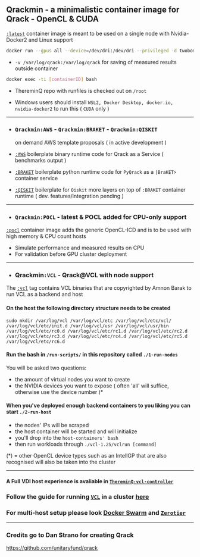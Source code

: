 ## Qrackmin - a minimalistic container image for Qrack - OpenCL & CUDA

[`:latest`](https://github.com/twobombs/qrackmin/blob/main/dockerfiles/Dockerfile) container image is meant to be used on a single node with Nvidia-Docker2 and Linux support

```bash
docker run --gpus all --device=/dev/dri:/dev/dri --privileged -d twobombs/qrackmin[:tag] [--memory 24G --swap-memory 2T]
````

- `-v /var/log/qrack:/var/log/qrack` for saving of measured results outside container

```bash 
docker exec -ti [containerID] bash
````

- ThereminQ repo with runfiles is checked out on `/root`

- Windows users should install `WSL2, Docker Desktop, docker.io, nvidia-docker2` to run this ( `CUDA` only )

---------------

- ### `Qrackmin:AWS` - `Qrackmin:BRAKET` - `Qrackmin:QISKIT`
  on demand AWS template proposals ( in active development )

- [`:AWS`](https://github.com/twobombs/qrackmin/blob/main/dockerfiles/Dockerfile-aws) boilerplate binary runtime code for Qrack as a Service ( benchmarks output )

- [`:BRAKET`](https://github.com/twobombs/qrackmin/blob/main/dockerfiles/Dockerfile-braket) boilerplate python runtime code for `PyQrack` as a `|BraKET>` container service

- [`:QISKIT`](https://github.com/twobombs/qrackmin/blob/main/dockerfiles/Dockerfile-qiskit) boilerplate for `Qiskit` more layers on top of `:BRAKET` container runtime ( dev. features/integration pending )

---------------

- ### `Qrackmin:POCL` - latest & POCL added for CPU-only support

[`:pocl`](https://github.com/twobombs/qrackmin/blob/main/dockerfiles/Dockerfile-pocl) container image adds the generic OpenCL-ICD and is to be used with high memory & CPU count hosts 

- Simulate performance and measured results on CPU
- For validation before GPU cluster deployment

---------------

- ### Qrackmin`:VCL` - Qrack@VCL with node support

The [`:vcl`](https://github.com/twobombs/qrackmin/blob/main/dockerfiles/Dockerfile-vcl) tag contains VCL binaries that are copyrighted by Amnon Barak to run VCL as a backend and host

#### On the host the following directory structure needs to be created 
`sudo mkdir /var/log/vcl /var/log/vcl/etc /var/log/vcl/etc/vcl/ /var/log/vcl/etc/init.d /var/log/vcl/usr /var/log/vcl/usr/bin /var/log/vcl/etc/rc0.d /var/log/vcl/etc/rc1.d /var/log/vcl/etc/rc2.d /var/log/vcl/etc/rc3.d /var/log/vcl/etc/rc4.d /var/log/vcl/etc/rc5.d /var/log/vcl/etc/rc6.d`

####  Run the bash in `/run-scripts/` in this repository called `./1-run-nodes`
You will be asked two questions:
- the amount of virtual nodes you want to create
- the NVIDIA devices you want to expose ( often 'all' will suffice, otherwise use the device number )*

#### When you've deployed enough backend containers to you liking you can start `./2-run-host`
- the nodes' IPs will be scraped
- the host container will be started and will initialize
- you'll drop into the `host-containers' bash`
- then run workloads through `./vcl-1.25/vclrun [command]`

(*) = other OpenCL device types such as an IntelIGP that are also recognised will also be taken into the cluster

---------------

#### A Full VDI host experience is avaliable in [`ThereminQ:vcl-controller`](https://github.com/twobombs/thereminq#to-run-thereminq-as-a-virtualcl-controller)

### Follow the guide for running [`VCL`](https://mosix.cs.huji.ac.il/txt_vcl.html) in a cluster [here](https://mosix.cs.huji.ac.il/vcl/VCL_Guide.pdf)

### For multi-host setup please look [Docker Swarm](https://docs.docker.com/engine/swarm/swarm-tutorial/create-swarm/) and [`Zerotier`](https://www.zerotier.com/)

---------------

### Credits go to Dan Strano for creating Qrack
https://github.com/unitaryfund/qrack
